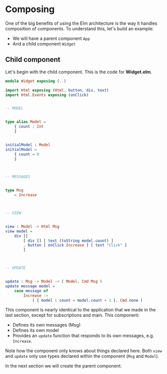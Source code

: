 # Composing

One of the big benefits of using the Elm architecture is the way it handles composition of components. To understand this, let's build an example:

- We will have a parent component `App`
- And a child component `Widget`

## Child component

Let's begin with the child component. This is the code for __Widget.elm__.

```elm
module Widget exposing (..)

import Html exposing (Html, button, div, text)
import Html.Events exposing (onClick)


-- MODEL


type alias Model =
    { count : Int
    }


initialModel : Model
initialModel =
    { count = 0
    }



-- MESSAGES


type Msg
    = Increase



-- VIEW


view : Model -> Html Msg
view model =
    div []
        [ div [] [ text (toString model.count) ]
        , button [ onClick Increase ] [ text "Click" ]
        ]



-- UPDATE


update : Msg -> Model -> ( Model, Cmd Msg )
update message model =
    case message of
        Increase ->
            ( { model | count = model.count + 1 }, Cmd.none )
```

This component is nearly identical to the application that we made in the last section, except for subscriptions and main. This component:

- Defines its own messages (Msg)
- Defines its own model
- Provides an `update` function that responds to its own messages, e.g. `Increase`.

Note how the component only knows about things declared here. Both `view` and `update` only use types declared within the component (`Msg` and `Model`).

In the next section we will create the parent component.
